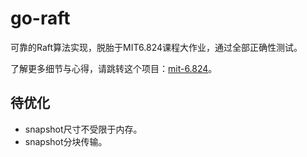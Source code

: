 # go-raft

可靠的Raft算法实现，脱胎于MIT6.824课程大作业，通过全部正确性测试。

了解更多细节与心得，请跳转这个项目：[mit-6.824](https://github.com/owenliang/mit-6.824)。

## 待优化

* snapshot尺寸不受限于内存。
* snapshot分块传输。